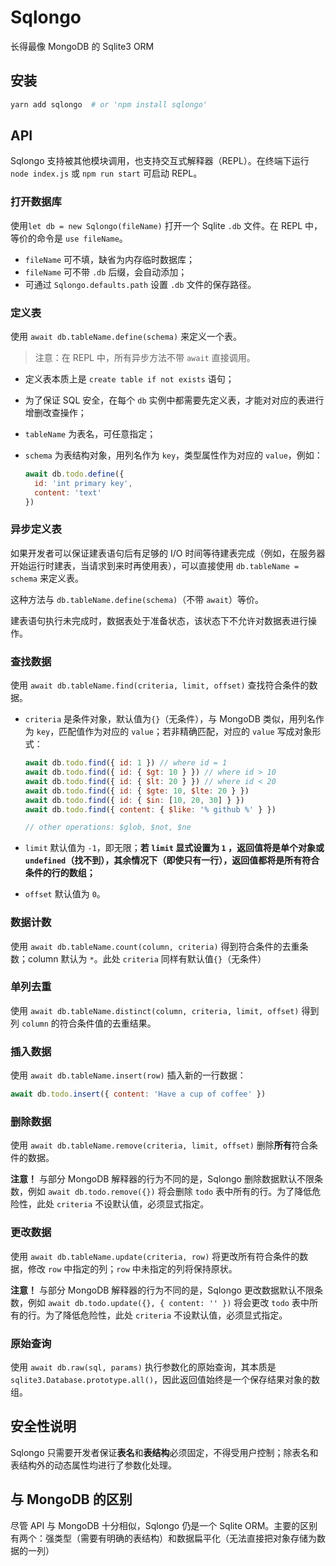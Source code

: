# Sqlongo

长得最像 MongoDB 的 Sqlite3 ORM

## 安装

```bash
yarn add sqlongo  # or 'npm install sqlongo'
```

## API

Sqlongo 支持被其他模块调用，也支持交互式解释器（REPL）。在终端下运行 `node index.js` 或 `npm run start` 可启动 REPL。

### 打开数据库

使用`let db = new Sqlongo(fileName)` 打开一个 Sqlite `.db` 文件。在 REPL 中，等价的命令是 `use fileName`。

- `fileName` 可不填，缺省为内存临时数据库；
- `fileName` 可不带 `.db` 后缀，会自动添加；
- 可通过 `Sqlongo.defaults.path` 设置 `.db` 文件的保存路径。

### 定义表

使用 `await db.tableName.define(schema)` 来定义一个表。

> 注意：在 REPL 中，所有异步方法不带 `await` 直接调用。

- 定义表本质上是 `create table if not exists` 语句；

- 为了保证 SQL 安全，在每个 `db` 实例中都需要先定义表，才能对对应的表进行增删改查操作；

- `tableName` 为表名，可任意指定；

- `schema` 为表结构对象，用列名作为 `key`，类型属性作为对应的 `value`，例如：

  ```javascript
  await db.todo.define({
    id: 'int primary key',
    content: 'text'
  })
  ```

### 异步定义表

如果开发者可以保证建表语句后有足够的 I/O 时间等待建表完成（例如，在服务器开始运行时建表，当请求到来时再使用表），可以直接使用 `db.tableName = schema` 来定义表。

这种方法与 `db.tableName.define(schema)`（不带 `await`）等价。

建表语句执行未完成时，数据表处于准备状态，该状态下不允许对数据表进行操作。

### 查找数据

使用 `await db.tableName.find(criteria, limit, offset)` 查找符合条件的数据。

- `criteria` 是条件对象，默认值为`{}`（无条件），与 MongoDB 类似，用列名作为 `key`，匹配值作为对应的 `value`；若非精确匹配，对应的 `value` 写成对象形式：

  ```javascript
  await db.todo.find({ id: 1 }) // where id = 1
  await db.todo.find({ id: { $gt: 10 } }) // where id > 10
  await db.todo.find({ id: { $lt: 20 } }) // where id < 20
  await db.todo.find({ id: { $gte: 10, $lte: 20 } })
  await db.todo.find({ id: { $in: [10, 20, 30] } })
  await db.todo.find({ content: { $like: '% github %' } })

  // other operations: $glob, $not, $ne
  ```

- `limit` 默认值为 `-1`，即无限；**若 `limit` 显式设置为 `1` ，返回值将是单个对象或 `undefined`（找不到），其余情况下（即使只有一行），返回值都将是所有符合条件的行的数组；**

- `offset` 默认值为 `0`。

### 数据计数

使用 `await db.tableName.count(column, criteria)` 得到符合条件的去重条数；column 默认为 `*`。此处 `criteria` 同样有默认值`{}`（无条件）

### 单列去重

使用 `await db.tableName.distinct(column, criteria, limit, offset)` 得到列 `column` 的符合条件值的去重结果。

### 插入数据

使用  `await db.tableName.insert(row)` 插入新的一行数据：

```javascript
await db.todo.insert({ content: 'Have a cup of coffee' })
```

### 删除数据

使用  `await db.tableName.remove(criteria, limit, offset)` 删除**所有**符合条件的数据。

**注意！** 与部分 MongoDB 解释器的行为不同的是，Sqlongo 删除数据默认不限条数，例如 `await db.todo.remove({})` 将会删除 `todo` 表中所有的行。为了降低危险性，此处 `criteria` 不设默认值，必须显式指定。

### 更改数据

使用  `await db.tableName.update(criteria, row)` 将更改所有符合条件的数据，修改 `row` 中指定的列；`row` 中未指定的列将保持原状。

**注意！** 与部分 MongoDB 解释器的行为不同的是，Sqlongo 更改数据默认不限条数，例如 `await db.todo.update({}, { content: '' })` 将会更改 `todo` 表中所有的行。为了降低危险性，此处 `criteria` 不设默认值，必须显式指定。

### 原始查询

使用  `await db.raw(sql, params)` 执行参数化的原始查询，其本质是 `sqlite3.Database.prototype.all()`，因此返回值始终是一个保存结果对象的数组。

## 安全性说明

Sqlongo 只需要开发者保证**表名**和**表结构**必须固定，不得受用户控制；除表名和表结构外的动态属性均进行了参数化处理。

## 与 MongoDB 的区别

尽管 API 与 MongoDB 十分相似，Sqlongo 仍是一个 Sqlite ORM。主要的区别有两个：强类型（需要有明确的表结构）和数据扁平化（无法直接把对象存储为数据的一列）
